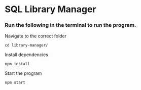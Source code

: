 # SQL Library Manager
### Run the following in the terminal to run the program.

Navigate to the correct folder
``` 
cd library-manager/
```
Install dependencies
``` 
npm install
```
Start the  program
```
npm start  
```